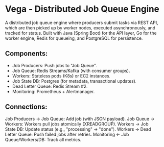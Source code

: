 # Vega - Distributed Job Queue Engine
A distributed job queue engine where producers submit tasks via REST API, which are then picked up by worker nodes, executed asynchronously, and tracked for status. Built with Java (Spring Boot) for the API layer, Go for the worker engine, Redis for queueing, and PostgreSQL for persistence.

## Components:
  - Job Producers: Push jobs to "Job Queue".
  - Job Queue: Redis Streams/Kafka (with consumer groups).
  - Workers: Stateless pods (K8s) or EC2 instances.
  - Job State DB: Postgres (for metadata, transactional updates).
  - Dead Letter Queue: Redis Stream #2.
  - Monitoring: Prometheus + Alertmanager.

## Connections:
  Job Producers → Job Queue: Add job (with JSON payload).
  Job Queue → Workers: Workers pull jobs atomically (XREADGROUP).
  Workers → Job State DB: Update status (e.g., "processing" → "done").
  Workers → Dead Letter Queue: Push failed jobs after retries.
  Monitoring ← Job Queue/Workers/DB: Track all metrics.